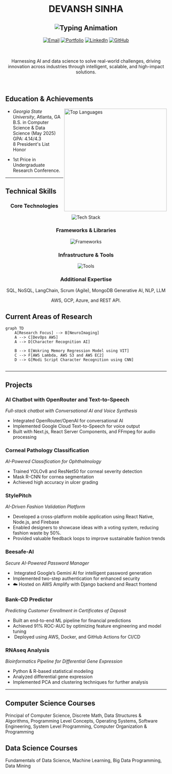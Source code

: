 <div align="center">
  
# DEVANSH SINHA
![Typing Animation](https://readme-typing-svg.demolab.com?font=Fira+Code&weight=600&size=28&duration=4000&pause=1000&color=6AD3F7&center=true&vCenter=true&width=500&lines=AI+%26+ML+Engineer;Software+Engineer;Data+Scientist;)
---
[![Email](https://img.shields.io/badge/Email-devanshmsinha@gmail.com-EA4335?style=flat-square)](mailto:devanshmsinha@gmail.com)
[![Portfolio](https://img.shields.io/badge/Portfolio-devanshsinha-0A66C2?style=flat-square)](https://devanshsinha.com/)
[![LinkedIn](https://img.shields.io/badge/LinkedIn-devanshmohansinha-0A66C2?style=flat-square&logo=linkedin)](https://www.linkedin.com/in/devanshmohansinha/)
[![GitHub](https://img.shields.io/badge/GitHub-dsinha12345-181717?style=flat-square&logo=github)](https://github.com/dsinha12345)

</div>
</br></br>
 
<div align="center">
Harnessing AI and data science to solve real-world challenges, driving innovation across industries through intelligent, scalable, and high-impact solutions. 
</div>
</br></br>
 
##  Education & Achievements
 
<img align="right" src="https://github-readme-stats.vercel.app/api/top-langs/?username=dsinha12345&layout=compact&theme=react&hide_border=true" width="320" alt="Top Languages">
 
- *Georgia State University*, Atlanta, GA  
   B.S. in Computer Science & Data Science (May 2025)  
   GPA: 4.14/4.3  
   8 President's List Honor
  
- 1st Price in Undergraduate Research Conference.

  
---
 
##  Technical Skills
 
<div align="center">
 
### Core Technologies
![Tech Stack](https://skillicons.dev/icons?i=python,html,css,js,django,react,nodejs,flask,cpp&theme=dark)

### Frameworks & Libraries
![Frameworks](https://skillicons.dev/icons?i=tensorflow,pytorch,sklearn,jquery,nextjs&theme=dark)
 
### Infrastructure & Tools
![Tools](https://skillicons.dev/icons?i=aws,gcp,azure,git,docker,mongodb,postgres,kubernetes&theme=dark)
 
### Additional Expertise
 
SQL, NoSQL, LangChain, Scrum (Agile), MongoDB
Generative AI, NLP, LLM

AWS, GCP, Azure, and REST API.

 
</div>

##  Current Areas of Research
```mermaid  
graph TD  
    A[Research Focus] --> B[NeuroImaging]  
    A --> C[DevOps AWS]  
    A --> D[Character Recognition AI]  

    B --> E[Wokring Memory Regression Model using VIT]  
    C --> F[AWS Lambda, AWS S3 and AWS EC2]   
    D --> G[Modi Script Character Recognition using CNN]  


```

 
---
 
## Projects
 
### AI Chatbot with OpenRouter and Text-to-Speech
*Full-stack chatbot with Conversational AI and Voice Synthesis*
- Integrated OpenRouter/OpenAI for conversational AI
- Implemented Google Cloud Text-to-Speech for voice output
- Built with Next.js, React Server Components, and FFmpeg for audio processing

###  Corneal Pathology Classification  
*AI-Powered Classification for Ophthalmology*  
-  Trained YOLOv8 and ResNet50 for corneal severity detection  
-  Mask R-CNN for cornea segmentation  
-  Achieved high accuracy in ulcer grading  

###  StylePitch  
*AI-Driven Fashion Validation Platform*  
-  Developed a cross-platform mobile application using React Native, Node.js, and Firebase  
-  Enabled designers to showcase ideas with a voting system, reducing fashion waste by 50%.
-  Provided valuable feedback loops to improve sustainable fashion trends  

###  Beesafe-AI  
*Secure AI-Powered Password Manager*  
- ️ Integrated Google’s Gemini AI for intelligent password generation  
-  Implemented two-step authentication for enhanced security  
- ☁️ Hosted on AWS Amplify with Django backend and React frontend  

###  Bank-CD Predictor  
*Predicting Customer Enrollment in Certificates of Deposit*  
-  Built an end-to-end ML pipeline for financial predictions  
-  Achieved 91% ROC-AUC by optimizing feature engineering and model tuning 
- ️ Deployed using AWS, Docker, and GitHub Actions for CI/CD
  
###  RNAseq Analysis  
*Bioinformatics Pipeline for Differential Gene Expression*  
-  Python & R-based statistical modeling  
-  Analyzed differential gene expression  
-  Implemented PCA and clustering techniques for further analysis
---
 
##  Computer Science Courses
Principal of Computer Science, Discrete Math, Data Structures & Algorithms, Programming Level Concepts, Operating Systems, Software Engineering, System Level Programming, Computer Organization & Programming

##  Data Science Courses
Fundamentals of Data Science, Machine Learning, Big Data Programming, Data Mining

